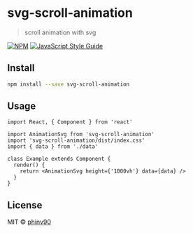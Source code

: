 # svg-scroll-animation

> scroll animation with svg

[![NPM](https://img.shields.io/npm/v/svg-scroll-animation.svg)](https://www.npmjs.com/package/svg-scroll-animation) [![JavaScript Style Guide](https://img.shields.io/badge/code_style-standard-brightgreen.svg)](https://standardjs.com)

## Install

```bash
npm install --save svg-scroll-animation
```

## Usage

```tsx
import React, { Component } from 'react'

import AnimationSvg from 'svg-scroll-animation'
import 'svg-scroll-animation/dist/index.css'
import { data } from './data'

class Example extends Component {
  render() {
    return <AnimationSvg height={'1000vh'} data={data} />
  }
}
```

## License

MIT © [phinv90](https://github.com/phinv90)
